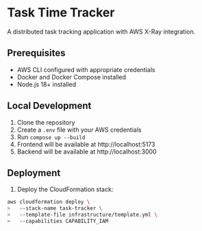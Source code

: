 # Task Time Tracker

A distributed task tracking application with AWS X-Ray integration.

## Prerequisites

- AWS CLI configured with appropriate credentials
- Docker and Docker Compose installed
- Node.js 18+ installed

## Local Development

1. Clone the repository
2. Create a `.env` file with your AWS credentials
3. Run `compose up --build`
4. Frontend will be available at http://localhost:5173
5. Backend will be available at http://localhost:3000

## Deployment

1. Deploy the CloudFormation stack:

```bash
aws cloudformation deploy \
>   --stack-name task-tracker \
>   --template-file infrastructure/template.yml \
>   --capabilities CAPABILITY_IAM
```
